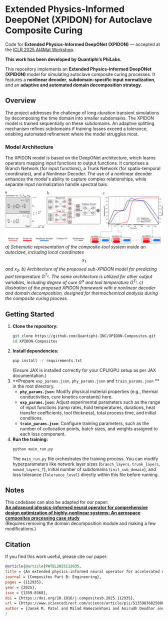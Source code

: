 # Extended Physics-Informed DeepONet (XPIDON) for Autoclave Composite Curing

Code for **Extended Physics-Informed DeepONet (XPIDON)** — accepted at the [ICLR 2025 AI4Mat Workshop](https://sites.google.com/view/ai4mat/ai4mat-iclr-2025/accepted-work-ai4mat-iclr-2025).  

**This work has been developed by Quantiphi’s PhiLabs.**

This repository implements an **Extended Physics-Informed DeepONet (XPIDON)** model for simulating autoclave composite curing processes. It features a **nonlinear decoder**, **subdomain-specific input normalization**, and an **adaptive and automated domain decomposition strategy**.

## Overview

The project addresses the challenge of long-duration transient simulations by decomposing the time domain into smaller subdomains. The XPIDON model is trained sequentially on these subdomains. An adaptive splitting mechanism refines subdomains if training losses exceed a tolerance, enabling automated refinement where the model struggles most.

### Model Architecture

The XPIDON model is based on the DeepONet architecture, which learns operators mapping input functions to output functions. It comprises a Branch Network (for input functions), a Trunk Network (for spatio-temporal coordinates), and a Nonlinear Decoder. The use of a nonlinear decoder enhances the model's ability to capture complex relationships, while separate input normalization handle spectral bais.

![DeepONet Architecture](images/arch.jpg)
*a) Schematic representation of the composite-tool system inside an autoclave, including local coordinates $$x_{1}$$ and $x_{2}$. b) Architecture of the proposed sub-XPIDON model for predicting part temperature $G^{T_c}$. The same architecture is utilized for other output variables, including degree of cure $G^{\alpha}$ and tool temperature $G^{T_t}$. c) Illustration of the proposed XPIDON framework with a nonlinear decoder and domain decomposition, designed for thermochemical analysis during the composite curing process.*




## Getting Started

1.  **Clone the repository:**
    ```bash
    git clone https://github.com/Quantiphi-INC/XPIDON-Composites.git
    cd XPIDON-Composites
    ```
2.  **Install dependencies:**
    ```bash
    pip install -r requirements.txt
    ```
    (Ensure JAX is installed correctly for your CPU/GPU setup as per JAX documentation.)
3.  **Prepare `exp_params.json`, `phy_params.json` and `train_params.json` ** in the root directory.
    *   **`phy_params.json`**: Modify physical material properties (e.g., thermal conductivities, cure kinetics constants) here.
    *   **`exp_params.json`**: Adjust experimental parameters such as the range of input functions (ramp rates, hold temperatures, durations, heat transfer coefficients, tool thickness), total process time, and initial conditions.
    *   **`train_params.json`**: Configure training parameters, such as the number of collocation points, batch sizes, and weights assigned to each loss component.
4.  **Run the training:**
    ```bash
    python main_run.py
    ```
    The `main_run.py` file orchestrates the training process. You can modify hyperparameters like network layer sizes (`branch_layers`, `trunk_layers`, `nomad_layers_T`), initial number of subdomains (`init_sub_domain`), and loss tolerance (`Tolerance_level`) directly within this file before running.

## Notes
This codebase can also be adapted for our paper:  
[**An advanced physics-informed neural operator for comprehensive design optimization of highly-nonlinear systems: An aerospace composites processing case study**](https://www.sciencedirect.com/science/article/pii/S0952197624020451)  
(Requires removing the domain decomposition module and making a few modifications.)


## Citation  

If you find this work useful, please cite our paper:  

```bibtex
@article{@article{PATEL2025112935,
title = {An extended physics-informed neural operator for accelerated design optimization in composites autoclave processing},
journal = {Composites Part B: Engineering},
pages = {112935},
year = {2025},
issn = {1359-8368},
doi = {https://doi.org/10.1016/j.compositesb.2025.112935},
url = {https://www.sciencedirect.com/science/article/pii/S1359836825008418},
author = {Janak M. Patel and Milad Ramezankhani and Anirudh Deodhar and Dagnachew Birru}}
}
